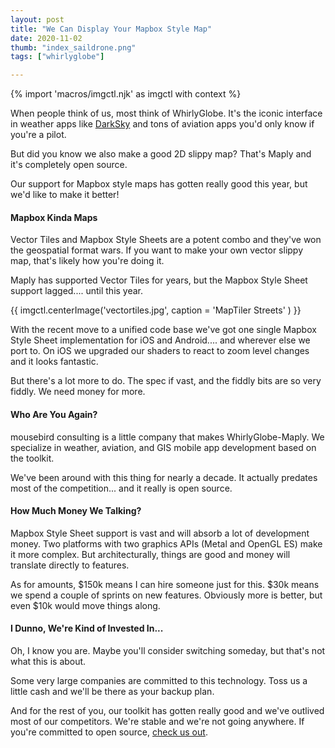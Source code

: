 ```yaml
---
layout: post
title: "We Can Display Your Mapbox Style Map"
date: 2020-11-02
thumb: "index_saildrone.png"
tags: ["whirlyglobe"]

---
```


{% import 'macros/imgctl.njk' as imgctl with context %}

When people think of us, most think of WhirlyGlobe. It's the iconic interface in weather apps like [DarkSky](https://darksky.net/app) and tons of aviation apps you'd only know if you're a pilot.

But did you know we also make a good 2D slippy map? That's Maply and it's completely open source.

Our support for Mapbox style maps has gotten really good this year, but we'd like to make it better!

#### Mapbox Kinda Maps

Vector Tiles and Mapbox Style Sheets are a potent combo and they've won the geospatial format wars. If you want to make your own vector slippy map, that's likely how you're doing it.

Maply has supported Vector Tiles for years, but the Mapbox Style Sheet support lagged.... until this year.

{{ imgctl.centerImage('vectortiles.jpg', caption = 'MapTiler Streets' ) }}

With the recent move to a unified code base we've got one single Mapbox Style Sheet implementation for iOS and Android.... and wherever else we port to. On iOS we upgraded our shaders to react to zoom level changes and it looks fantastic.

But there's a lot more to do. The spec if vast, and the fiddly bits are so very fiddly. We need money for more.

#### Who Are You Again?

mousebird consulting is a little company that makes WhirlyGlobe-Maply. We specialize in weather, aviation, and GIS mobile app development based on the toolkit.

We've been around with this thing for nearly a decade. It actually predates most of the competition... and it really is open source.

#### How Much Money We Talking?

Mapbox Style Sheet support is vast and will absorb a lot of development money. Two platforms with two graphics APIs (Metal and OpenGL ES) make it more complex. But architecturally, things are good and money will translate directly to features.

As for amounts, $150k means I can hire someone just for this. $30k means we spend a couple of sprints on new features. Obviously more is better, but even $10k would move things along.

#### I Dunno, We're Kind of Invested In...

Oh, I know you are. Maybe you'll consider switching someday, but that's not what this is about. 

Some very large companies are committed to this technology. Toss us a little cash and we'll be there as your backup plan.

And for the rest of you, our toolkit has gotten really good and we've outlived most of our competitors. We're stable and we're not going anywhere. If you're committed to open source, [check us out](https://mousebird.github.io/WhirlyGlobe/).

